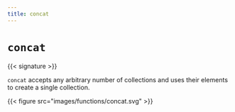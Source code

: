 ```yaml
---
title: concat
---
```


# `concat`

{{< signature >}}

`concat` accepts any arbitrary number of collections and uses their elements to create a single collection.

{{< figure src="images/functions/concat.svg" >}}
